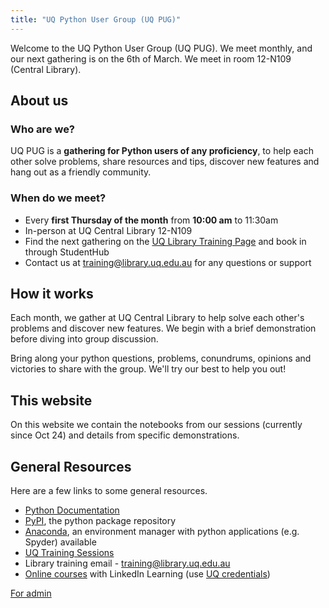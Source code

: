 ```yaml
---
title: "UQ Python User Group (UQ PUG)"
---
```


Welcome to the UQ Python User Group (UQ PUG). We meet monthly, and our next gathering is on the 6th of March. We meet in room 12-N109 (Central Library).

## About us

### Who are we?

UQ PUG is a **gathering for Python users of any proficiency**, to help each other solve problems, share resources and tips, discover new features and hang out as a friendly community.

### When do we meet?

- Every **first Thursday of the month** from **10:00 am** to 11:30am
- In-person at UQ Central Library 12-N109
- Find the next gathering on the [UQ Library Training Page](https://web.library.uq.edu.au/library-services/training#keyword=Python%20User%20Group;campus=;weekstart=) and book in through StudentHub
- Contact us at [training@library.uq.edu.au](mailto:training@library.uq.edu.au) for any questions or support

## How it works

Each month, we gather at UQ Central Library to help solve each other's problems and discover new features. We begin with a brief demonstration before diving into group discussion.

Bring along your python questions, problems, conundrums, opinions and victories to share with the group. We'll try our best to help you out!

## This website

On this website we contain the notebooks from our sessions (currently since Oct 24) and details from specific demonstrations.

## General Resources

Here are a few links to some general resources.

- [Python Documentation](https://docs.python.org/3/)
- [PyPI](https://pypi.org/), the python package repository
- [Anaconda](https://www.anaconda.com/), an environment manager with python applications (e.g. Spyder) available
- [UQ Training Sessions](https://web.library.uq.edu.au/library-services/training)
- Library training email - [training@library.uq.edu.au](mailto:training@library.uq.edu.au)
- [Online courses](https://au.linkedin.com/learning/) with LinkedIn Learning (use [UQ credentials](https://web.library.uq.edu.au/library-services/training/linkedin-learning-online-courses))


[For admin](googlec027a6a2057eb177.html)